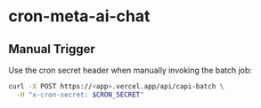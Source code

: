 # cron-meta-ai-chat

## Manual Trigger

Use the cron secret header when manually invoking the batch job:

```sh
curl -X POST https://<app>.vercel.app/api/capi-batch \
  -H "x-cron-secret: $CRON_SECRET"
```
